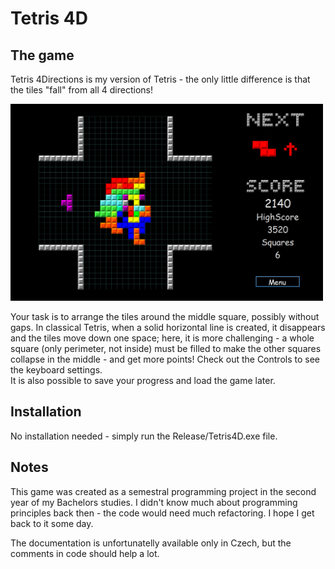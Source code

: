 # Tetris 4D

## The game
Tetris 4Directions is my version of Tetris - the only little difference is that the tiles "fall" from all 4 directions! 

<img src="game.png" width="500">

Your task is to arrange the tiles around the middle square, possibly without gaps. In classical Tetris, when a solid horizontal line is created, it disappears and the tiles move down one space; here, it is more challenging - a whole square (only perimeter, not inside) must be filled to make the other squares collapse in the middle - and get more points!
Check out the Controls to see the keyboard settings.  
It is also possible to save your progress and load the game later.  
## Installation
No installation needed - simply run the Release/Tetris4D.exe file.  

## Notes
This game was created as a semestral programming project in the second year of my Bachelors studies. I didn't know much about programming principles back then - the code would need much refactoring. I hope I get back to it some day.

The documentation is unfortunatelly available only in Czech, but the comments in code should help a lot.
